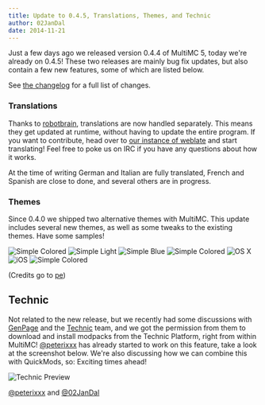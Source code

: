 ```yaml
---
title: Update to 0.4.5, Translations, Themes, and Technic
author: 02JanDal
date: 2014-11-21
---
```


Just a few days ago we released version 0.4.4 of MultiMC 5, today we're already on 0.4.5! These two releases are mainly bug fix updates, but also contain a few new features, some of which are listed below.

See [the changelog](https://github.com/MultiMC/MultiMC5/blob/stable/changelog.md#045) for a full list of changes.

### Translations

Thanks to [robotbrain](https://twitter.com/skylordelros), translations are now handled separately. This means they get updated at runtime, without having to update the entire program. If you want to contribute, head over to [our 
instance of weblate](http://weblate.robotbrain.info) and start translating! Feel free to poke us on IRC if you have any questions about how it works.

At the time of writing German and Italian are fully translated, French and Spanish are close to done, and several others are in progress.

### Themes

Since 0.4.0 we shipped two alternative themes with MultiMC. This update includes several new themes, as well as some tweaks to the existing themes. Have some samples!

![Simple Colored](/images/theme_simple_colored1.png)
![Simple Light](/images/theme_simple_light.png)
![Simple Blue](/images/theme_simple_blue.png)
![Simple Colored](/images/theme_simple_colored2.png)
![OS X](/images/theme_osx.png)
![iOS](/images/theme_ios.png)
![Simple Colored](/images/theme_simple_colored3.png)

(Credits go to [pe](https://github.com/pexner))

## Technic

Not related to the new release, but we recently had some discussions with [GenPage](https://twitter.com/Gen_Page) and the [Technic](http://technicpack.net) team, and we got the permission from them to download and install modpacks 
from the Technic Platform, right from within MultiMC! [@peterixxx](https://twitter.com/peterixxx) has already started to work on this feature, take a look at the screenshot below. We're also discussing how we can combine this 
with QuickMods, so: Exciting times ahead!

![Technic Preview](/images/technic_preview.png)

[@peterixxx](https://twitter.com/peterixxx) and [@02JanDal](https://twitter.com/02JanDal)

